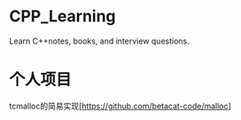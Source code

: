 # CPP_Learning
Learn C++notes, books, and interview questions.
# 个人项目

tcmalloc的简易实现[https://github.com/betacat-code/malloc]
